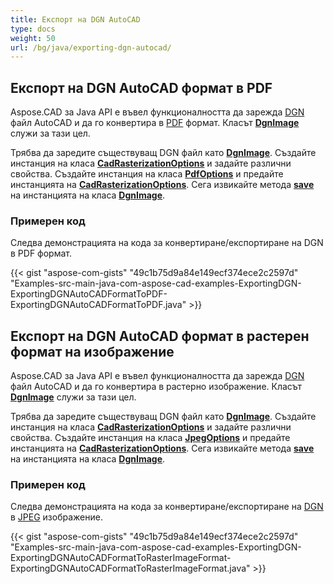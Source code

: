 ```yaml
---
title: Експорт на DGN AutoCAD
type: docs
weight: 50
url: /bg/java/exporting-dgn-autocad/
---
```


## **Експорт на DGN AutoCAD формат в PDF**

Aspose.CAD за Java API е въвел функционалността да зарежда [DGN](https://docs.fileformat.com/cad/dgn/) файл AutoCAD и да го конвертира в [PDF](https://docs.fileformat.com/pdf/) формат. Класът [**DgnImage**](https://reference.aspose.com/cad/java/com.aspose.cad.fileformats.dgn/DgnImage) служи за тази цел.

Трябва да заредите съществуващ DGN файл като [**DgnImage**](https://reference.aspose.com/cad/java/com.aspose.cad.fileformats.dgn/DgnImage). Създайте инстанция на класа [**CadRasterizationOptions**](https://reference.aspose.com/cad/java/com.aspose.cad.imageoptions/CadRasterizationOptions) и задайте различни свойства. Създайте инстанция на класа [**PdfOptions**](https://reference.aspose.com/cad/java/com.aspose.cad.imageoptions/pdfoptions) и предайте инстанцията на [**CadRasterizationOptions**](https://reference.aspose.com/cad/java/com.aspose.cad.imageoptions/CadRasterizationOptions). Сега извикайте метода [**save**](https://reference.aspose.com/cad/java/com.aspose.cad/Image#save--) на инстанцията на класа [**DgnImage**](https://reference.aspose.com/cad/java/com.aspose.cad.fileformats.dgn/DgnImage).

### Примерен код

Следва демонстрацията на кода за конвертиране/експортиране на DGN в PDF формат.

{{< gist "aspose-com-gists" "49c1b75d9a84e149ecf374ece2c2597d" "Examples-src-main-java-com-aspose-cad-examples-ExportingDGN-ExportingDGNAutoCADFormatToPDF-ExportingDGNAutoCADFormatToPDF.java" >}}

## **Експорт на DGN AutoCAD формат в растерен формат на изображение**

Aspose.CAD за Java API е въвел функционалността да зарежда [DGN](https://docs.fileformat.com/cad/dgn/) файл AutoCAD и да го конвертира в растерно изображение. Класът [**DgnImage**](https://reference.aspose.com/cad/java/com.aspose.cad.fileformats.dgn/DgnImage) служи за тази цел.

Трябва да заредите съществуващ DGN файл като [**DgnImage**](https://reference.aspose.com/cad/java/com.aspose.cad.fileformats.dgn/DgnImage). Създайте инстанция на класа [**CadRasterizationOptions**](https://reference.aspose.com/cad/java/com.aspose.cad.imageoptions/CadRasterizationOptions) и задайте различни свойства. Създайте инстанция на класа [**JpegOptions**](https://reference.aspose.com/cad/java/com.aspose.cad.imageoptions/JpegOptions) и предайте инстанцията на [**CadRasterizationOptions**](https://reference.aspose.com/cad/java/com.aspose.cad.imageoptions/CadRasterizationOptions). Сега извикайте метода [**save**](https://reference.aspose.com/cad/java/com.aspose.cad/Image#save--) на инстанцията на класа [**DgnImage**](https://reference.aspose.com/cad/java/com.aspose.cad.fileformats.dgn/DgnImage).

### Примерен код

Следва демонстрацията на кода за конвертиране/експортиране на [DGN](https://docs.fileformat.com/cad/dgn/) в [JPEG](https://docs.fileformat.com/image/jpeg/) изображение.

{{< gist "aspose-com-gists" "49c1b75d9a84e149ecf374ece2c2597d" "Examples-src-main-java-com-aspose-cad-examples-ExportingDGN-ExportingDGNAutoCADFormatToRasterImageFormat-ExportingDGNAutoCADFormatToRasterImageFormat.java" >}}
